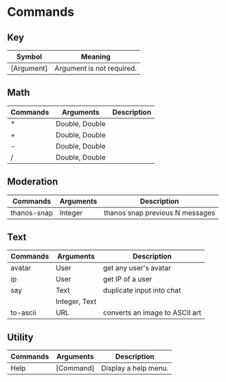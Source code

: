 # Commands

## Key 
| Symbol      | Meaning                        |
|-------------|--------------------------------|
| [Argument]  | Argument is not required.      |

## Math
| Commands | Arguments      | Description |
|----------|----------------|-------------|
| *        | Double, Double |             |
| +        | Double, Double |             |
| -        | Double, Double |             |
| /        | Double, Double |             |

## Moderation
| Commands    | Arguments | Description                     |
|-------------|-----------|---------------------------------|
| thanos-snap | Integer   | thanos snap previous N messages |

## Text
| Commands | Arguments     | Description                    |
|----------|---------------|--------------------------------|
| avatar   | User          | get any user's avatar          |
| ip       | User          | get IP of a user               |
| say      | Text          | duplicate input into chat      |
|          | Integer, Text |                                |
| to-ascii | URL           | converts an image to ASCII art |

## Utility
| Commands | Arguments | Description          |
|----------|-----------|----------------------|
| Help     | [Command] | Display a help menu. |

